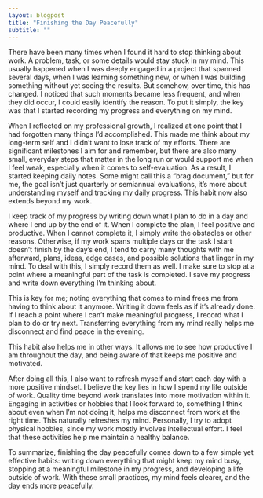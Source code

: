 ```yaml
---
layout: blogpost
title: "Finishing the Day Peacefully"
subtitle: ""
---
```

There have been many times when I found it hard to stop thinking about work. A problem, task, or some details would stay stuck in my mind. This usually happened when I was deeply engaged in a project that spanned several days, when I was learning something new, or when I was building something without yet seeing the results. But somehow, over time, this has changed. I noticed that such moments became less frequent, and when they did occur, I could easily identify the reason. To put it simply, the key was that I started recording my progress and everything on my mind.

When I reflected on my professional growth, I realized at one point that I had forgotten many things I’d accomplished. This made me think about my long-term self and I didn’t want to lose track of my efforts. There are significant milestones I aim for and remember, but there are also many small, everyday steps that matter in the long run or would support me when I feel weak, especially when it comes to self-evaluation. As a result, I started keeping daily notes. Some might call this a “brag document,” but for me, the goal isn’t just quarterly or semiannual evaluations, it’s more about understanding myself and tracking my daily progress. This habit now also extends beyond my work. 

I keep track of my progress by writing down what I plan to do in a day and where I end up by the end of it. When I complete the plan, I feel positive and productive. When I cannot complete it, I simply write the obstacles or other reasons. Otherwise, if my work spans multiple days or the task I start doesn’t finish by the day’s end, I tend to carry many thoughts with me afterward, plans, ideas, edge cases, and possible solutions that linger in my mind. To deal with this, I simply record them as well. I make sure to stop at a point where a meaningful part of the task is completed. I save my progress and write down everything I’m thinking about.

This is key for me; noting everything that comes to mind frees me from having to think about it anymore. Writing it down feels as if it’s already done. If I reach a point where I can’t make meaningful progress, I record what I plan to do or try next. Transferring everything from my mind really helps me disconnect and find peace in the evening.

This habit also helps me in other ways. It allows me to see how productive I am throughout the day, and being aware of that keeps me positive and motivated. 

After doing all this, I also want to refresh myself and start each day with a more positive mindset. I believe the key lies in how I spend my life outside of work. Quality time beyond work translates into more motivation within it. Engaging in activities or hobbies that I look forward to, something I think about even when I’m not doing it, helps me disconnect from work at the right time. This naturally refreshes my mind. Personally, I try to adopt physical hobbies, since my work mostly involves intellectual effort. I feel that these activities help me maintain a healthy balance.

To summarize, finishing the day peacefully comes down to a few simple yet effective habits: writing down everything that might keep my mind busy, stopping at a meaningful milestone in my progress, and developing a life outside of work. With these small practices, my mind feels clearer, and the day ends more peacefully.